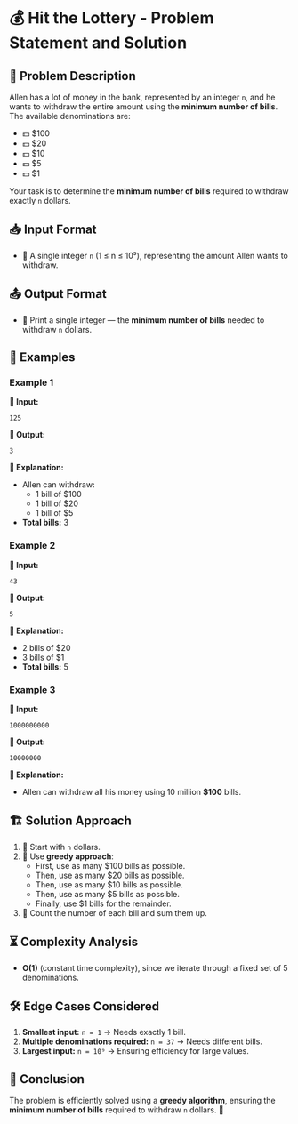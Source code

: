 # 💰 Hit the Lottery - Problem Statement and Solution

## 📜 Problem Description
Allen has a lot of money in the bank, represented by an integer `n`, and he wants to withdraw the entire amount using the **minimum number of bills**. The available denominations are:
- 💵 $100
- 💵 $20
- 💵 $10
- 💵 $5
- 💵 $1

Your task is to determine the **minimum number of bills** required to withdraw exactly `n` dollars.

## 📥 Input Format
- 🔢 A single integer `n` (1 ≤ n ≤ 10⁹), representing the amount Allen wants to withdraw.

## 📤 Output Format
- 📝 Print a single integer — the **minimum number of bills** needed to withdraw `n` dollars.

## 📝 Examples
### Example 1
**📌 Input:**
```
125
```
**📌 Output:**
```
3
```
**🧐 Explanation:**
- Allen can withdraw:
  - 1 bill of $100
  - 1 bill of $20
  - 1 bill of $5
- **Total bills:** 3

### Example 2
**📌 Input:**
```
43
```
**📌 Output:**
```
5
```
**🧐 Explanation:**
- 2 bills of $20
- 3 bills of $1
- **Total bills:** 5

### Example 3
**📌 Input:**
```
1000000000
```
**📌 Output:**
```
10000000
```
**🧐 Explanation:**
- Allen can withdraw all his money using 10 million **$100** bills.

## 🏗️ Solution Approach
1. 🧮 Start with `n` dollars.
2. 🔢 Use **greedy approach**:
   - First, use as many $100 bills as possible.
   - Then, use as many $20 bills as possible.
   - Then, use as many $10 bills as possible.
   - Then, use as many $5 bills as possible.
   - Finally, use $1 bills for the remainder.
3. 🔄 Count the number of each bill and sum them up.

## ⏳ Complexity Analysis
- **O(1)** (constant time complexity), since we iterate through a fixed set of 5 denominations.

## 🛠️ Edge Cases Considered
1. **Smallest input:** `n = 1` → Needs exactly 1 bill.
2. **Multiple denominations required:** `n = 37` → Needs different bills.
3. **Largest input:** `n = 10⁹` → Ensuring efficiency for large values.

## 🎯 Conclusion
The problem is efficiently solved using a **greedy algorithm**, ensuring the **minimum number of bills** required to withdraw `n` dollars. 🚀


